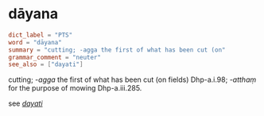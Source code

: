 # dāyana

``` toml
dict_label = "PTS"
word = "dāyana"
summary = "cutting; -agga the first of what has been cut (on"
grammar_comment = "neuter"
see_also = ["dayati"]
```

cutting; *\-agga* the first of what has been cut (on fields) Dhp\-a.i.98; *\-atthaṃ* for the purpose of mowing Dhp\-a.iii.285.

see *[dayati](dayati.md)*

